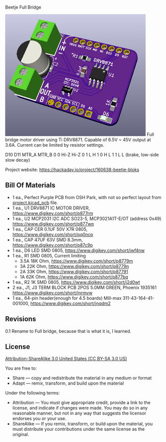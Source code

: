 Beetje Full Bridge

![Beetje Block](project.png) 
Full bridge motor driver using Ti DRV8871.  Capable of 6.5V ~ 45V output at 3.6A.  Current can be limited by resistor settings.

D10	D11	MTR_A 	MTR_B
0	0	Hi-Z	Hi-Z
0	1	L 		H
1	0	H 		L
1	1	L 		L   (brake, low-side slow decay)


Project website: https://hackaday.io/project/160638-beetje-bloks


Bill Of Materials
----------------
  
- 1 ea., Perfect Purple PCB from OSH Park, with not so perfect layout from [project.kicad_pcb](project.kicad_pcb) file.
- 1 ea., U1 DRV8871 IC MOTOR DRIVER, https://www.digikey.com/short/p877rm 
- 1 ea., U2 MCP2031 I2C ADC SO23-5, MCP3021A1T-E/OT (address 0x49) https://www.digikey.com/short/p877wq
- 1 ea., CAP CER 0.1UF 50V X7R 0805, https://www.digikey.com/short/pq0ncp 
- 1 ea., CAP 47UF 63V SMD 8.3mm, https://www.digikey.com/short/p87c9p
- 1 ea., D6 LED SMD 0805, https://www.digikey.com/short/jwf4nw
- 1 ea., R1 SMD 0805, Current limiting 
	- 3.5A  18K Ohm, https://www.digikey.com/short/p8779m
	- 3A 22K Ohm, https://www.digikey.com/short/p8779n
	- 2A 33K Ohm, https://www.digikey.com/short/p87791
	- 1A 62K Ohm, https://www.digikey.com/short/p877bq
- 1 ea., R2 1K SMD 0805, https://www.digikey.com/short/j2d0wt
- 2 ea., J1, J3 TERM BLOCK PCB 2POS 5.0MM GREEN, Phoenix 1935161 https://www.digikey.com/short/jnrmvw
- 1 ea., 64-pin header(enough for 4.5 boards) Mill-max 311-43-164-41-001000, https://www.digikey.com/short/jnqdm2


Revisions
------------------
0.1 Rename to Full bridge, because that is what it is, I learned.


License
----------------
[Attribution-ShareAlike 3.0 United States (CC BY-SA 3.0 US)](https://creativecommons.org/licenses/by-sa/3.0/us/)

You are free to:

- Share — copy and redistribute the material in any medium or format
- Adapt — remix, transform, and build upon the material

Under the following terms:

- Attribution — You must give appropriate credit, provide a link to the license, and indicate if changes were made. You may do so in any reasonable manner, but not in any way that suggests the licensor endorses you or your use.
- ShareAlike — If you remix, transform, or build upon the material, you must distribute your contributions under the same license as the original.